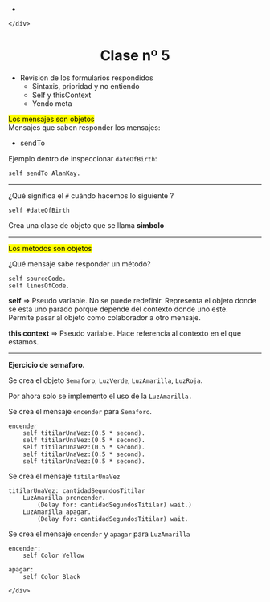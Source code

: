 <!DOCTYPE html>
<html>

<head>
  <meta charset="utf-8">
  <meta name="viewport" content="width=device-width, initial-scale=1.0">
  <title>Clase V</title>
  <link rel="stylesheet" href="https://stackedit.io/style.css" />
</head>

<body class="stackedit">
  <div class="stackedit__left">
    <div class="stackedit__toc">
      
<ul>
<li></li>
</ul>

    </div>
  </div>
  <div class="stackedit__right">
    <div class="stackedit__html">
      <h1 align="center"> Clase nº 5 </h1>
<ul>
<li>Revision de los formularios respondidos
<ul>
<li>Sintaxis, prioridad y no entiendo</li>
<li>Self y thisContext</li>
<li>Yendo meta</li>
</ul>
</li>
</ul>
<p><mark>Los mensajes son objetos</mark><br>
Mensajes que saben responder los mensajes:</p>
<ul>
<li>sendTo</li>
</ul>
<p>Ejemplo dentro de inspeccionar <code>dateOfBirth</code>:</p>
<pre class=" language-smalltalk"><code class="prism  language-smalltalk"><span class="token keyword">self</span> sendTo AlanKay<span class="token punctuation">.</span>
</code></pre>
<hr>
<p>¿Qué significa el <code>#</code> cuándo hacemos lo siguiente ?</p>
<pre class=" language-smalltalk"><code class="prism  language-smalltalk"><span class="token keyword">self</span> <span class="token symbol">#dateOfBirth</span>
</code></pre>
<p>Crea una clase de objeto que se llama <strong>simbolo</strong></p>
<hr>
<p><mark>Los métodos son objetos</mark></p>
<p>¿Qué mensaje sabe responder un método?</p>
<pre class=" language-smalltalk"><code class="prism  language-smalltalk"><span class="token keyword">self</span> sourceCode<span class="token punctuation">.</span>
<span class="token keyword">self</span> linesOfCode<span class="token punctuation">.</span>
</code></pre>
<p><strong>self</strong> =&gt; Pseudo variable. No se puede redefinir. Representa el objeto donde se esta uno parado porque depende del contexto donde uno este.<br>
Permite pasar al objeto como colaborador a otro mensaje.</p>
<p><strong>this context</strong> =&gt; Pseudo variable. Hace referencia al contexto en el que estamos.</p>
<hr>
<p><strong>Ejercicio de semaforo.</strong></p>
<p>Se crea el objeto <code>Semaforo</code>, <code>LuzVerde</code>, <code>LuzAmarilla</code>, <code>LuzRoja</code>.</p>
<p>Por ahora solo se implemento el uso de la <code>LuzAmarilla.</code></p>
<p>Se crea el mensaje <code>encender</code> para <code>Semaforo</code>.</p>
<pre class=" language-smalltalk"><code class="prism  language-smalltalk">encender
	<span class="token keyword">self</span> titilarUnaVez<span class="token punctuation">:</span><span class="token punctuation">(</span><span class="token number">0.5</span> <span class="token operator">*</span> second<span class="token punctuation">)</span><span class="token punctuation">.</span>
	<span class="token keyword">self</span> titilarUnaVez<span class="token punctuation">:</span><span class="token punctuation">(</span><span class="token number">0.5</span> <span class="token operator">*</span> second<span class="token punctuation">)</span><span class="token punctuation">.</span>
	<span class="token keyword">self</span> titilarUnaVez<span class="token punctuation">:</span><span class="token punctuation">(</span><span class="token number">0.5</span> <span class="token operator">*</span> second<span class="token punctuation">)</span><span class="token punctuation">.</span>
	<span class="token keyword">self</span> titilarUnaVez<span class="token punctuation">:</span><span class="token punctuation">(</span><span class="token number">0.5</span> <span class="token operator">*</span> second<span class="token punctuation">)</span><span class="token punctuation">.</span>
	<span class="token keyword">self</span> titilarUnaVez<span class="token punctuation">:</span><span class="token punctuation">(</span><span class="token number">0.5</span> <span class="token operator">*</span> second<span class="token punctuation">)</span><span class="token punctuation">.</span>
</code></pre>
<p>Se crea el mensaje <code>titilarUnaVez</code></p>
<pre class=" language-smalltalk"><code class="prism  language-smalltalk">titilarUnaVez<span class="token punctuation">:</span> cantidadSegundosTitilar
	LuzAmarilla prencender<span class="token punctuation">.</span>
		<span class="token punctuation">(</span>Delay for<span class="token punctuation">:</span> cantidadSegundosTitilar<span class="token punctuation">)</span> wait<span class="token punctuation">.</span><span class="token punctuation">)</span>
	LuzAmarilla apagar<span class="token punctuation">.</span>
		<span class="token punctuation">(</span>Delay for<span class="token punctuation">:</span> cantidadSegundosTitilar<span class="token punctuation">)</span> wait<span class="token punctuation">.</span>
</code></pre>
<p>Se crea el mensaje <code>encender</code> y  <code>apagar</code> para <code>LuzAmarilla</code></p>
<pre class=" language-smalltalk"><code class="prism  language-smalltalk">encender<span class="token punctuation">:</span>
	<span class="token keyword">self</span> Color Yellow
</code></pre>
<pre class=" language-smalltalk"><code class="prism  language-smalltalk">apagar<span class="token punctuation">:</span>
	<span class="token keyword">self</span> Color Black
</code></pre>

    </div>
  </div>
</body>

</html>
